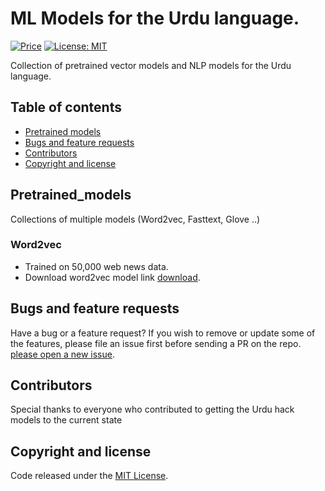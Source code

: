 # ML Models for the Urdu language.

[![Price](https://img.shields.io/badge/price-FREE-0098f7.svg)](https://github.com/urduhack/models/blob/master/LICENSE)
[![License: MIT](https://img.shields.io/badge/license-MIT-blue.svg)](https://github.com/urduhack/models/blob/master/LICENSE)

Collection of pretrained vector models and NLP models for the Urdu language.

## Table of contents

- [Pretrained models](#pretrained_models)
- [Bugs and feature requests](#bugs-and-feature-requests)
- [Contributors](#contributors)
- [Copyright and license](#copyright-and-license)


## Pretrained_models

Collections of multiple models (Word2vec, Fasttext, Glove ..) 

### Word2vec
- Trained on 50,000 web news data.
- Download word2vec model link [download](https://drive.google.com/uc?export=download&id=13KLg3wUTOwWiF_YdAtZFe18j7MQmOWfb).

## Bugs and feature requests

Have a bug or a feature request? If you wish to remove or update some of the features, please file an issue first before sending a PR on the repo. [please open a new issue](https://github.com/urduhack/models/issues/new).

## Contributors

Special thanks to everyone who contributed to getting the Urdu hack models to the current state


## Copyright and license

Code released under the [MIT License](ttps://github.com/urduhack/models/blob/master/LICENSE).
